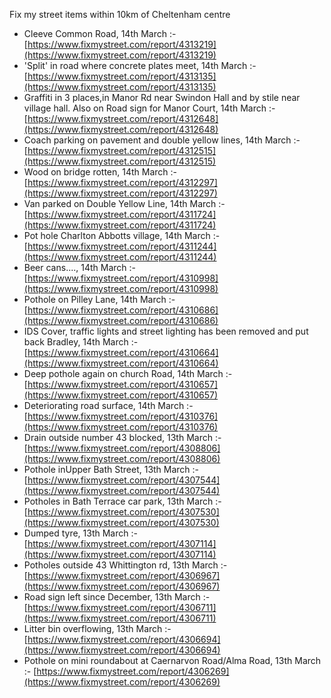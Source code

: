 Fix my street items within 10km of Cheltenham centre

<!-- fix_marker starts -->

- Cleeve Common Road, 14th March :- [https://www.fixmystreet.com/report/4313219](https://www.fixmystreet.com/report/4313219)
- 'Split' in road where concrete plates meet, 14th March :- [https://www.fixmystreet.com/report/4313135](https://www.fixmystreet.com/report/4313135)
- Graffiti in 3 places,in Manor Rd near Swindon Hall and by stile near village hall. Also on Road sign for Manor Court, 14th March :- [https://www.fixmystreet.com/report/4312648](https://www.fixmystreet.com/report/4312648)
- Coach parking on pavement and double yellow lines, 14th March :- [https://www.fixmystreet.com/report/4312515](https://www.fixmystreet.com/report/4312515)
- Wood on bridge rotten, 14th March :- [https://www.fixmystreet.com/report/4312297](https://www.fixmystreet.com/report/4312297)
- Van parked on Double Yellow Line, 14th March :- [https://www.fixmystreet.com/report/4311724](https://www.fixmystreet.com/report/4311724)
- Pot hole Charlton Abbotts village, 14th March :- [https://www.fixmystreet.com/report/4311244](https://www.fixmystreet.com/report/4311244)
- Beer cans...., 14th March :- [https://www.fixmystreet.com/report/4310998](https://www.fixmystreet.com/report/4310998)
- Pothole on Pilley Lane, 14th March :- [https://www.fixmystreet.com/report/4310686](https://www.fixmystreet.com/report/4310686)
- IDS Cover, traffic lights and street lighting has been removed and put back Bradley, 14th March :- [https://www.fixmystreet.com/report/4310664](https://www.fixmystreet.com/report/4310664)
- Deep pothole again on church Road, 14th March :- [https://www.fixmystreet.com/report/4310657](https://www.fixmystreet.com/report/4310657)
- Deteriorating road surface, 14th March :- [https://www.fixmystreet.com/report/4310376](https://www.fixmystreet.com/report/4310376)
- Drain outside number 43 blocked, 13th March :- [https://www.fixmystreet.com/report/4308806](https://www.fixmystreet.com/report/4308806)
- Pothole inUpper Bath Street, 13th March :- [https://www.fixmystreet.com/report/4307544](https://www.fixmystreet.com/report/4307544)
- Potholes in Bath Terrace car park, 13th March :- [https://www.fixmystreet.com/report/4307530](https://www.fixmystreet.com/report/4307530)
- Dumped tyre, 13th March :- [https://www.fixmystreet.com/report/4307114](https://www.fixmystreet.com/report/4307114)
- Potholes outside 43 Whittington rd, 13th March :- [https://www.fixmystreet.com/report/4306967](https://www.fixmystreet.com/report/4306967)
- Road sign left since December, 13th March :- [https://www.fixmystreet.com/report/4306711](https://www.fixmystreet.com/report/4306711)
- Litter bin overflowing, 13th March :- [https://www.fixmystreet.com/report/4306694](https://www.fixmystreet.com/report/4306694)
- Pothole on mini roundabout at Caernarvon Road/Alma Road, 13th March :- [https://www.fixmystreet.com/report/4306269](https://www.fixmystreet.com/report/4306269)

<!-- fix_marker ends -->